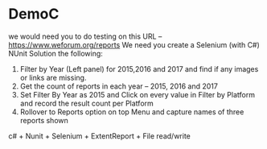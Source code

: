 # DemoC

we would need you to do testing on this URL – https://www.weforum.org/reports
We need you create a Selenium (with C#) NUnit Solution the following:

1. Filter by Year (Left panel) for 2015,2016 and 2017 and find if any images or links are missing.
2. Get the count of reports in each year – 2015, 2016 and 2017
3. Set Filter By Year as 2015 and Click on every value in Filter by Platform and record the result count per Platform
4. Rollover to Reports option on top Menu and capture names of three reports shown

c# + Nunit + Selenium + ExtentReport + File read/write
